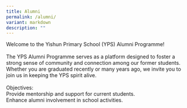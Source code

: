 ```yaml
---
title: Alumni
permalink: /alumni/
variant: markdown
description: ""
---
```

<p>Welcome to the Yishun Primary School (YPS) Alumni Programme!
<br>
<br>The YPS Alumni Programme serves as a platform designed to foster a strong
sense of community and connection among our former students. Whether you
are graduated recently or many years ago, we invite you to join us in keeping
the YPS spirit alive.
<br>
<br>Objectives:
<br>Provide mentorship and support for current students.
<br>Enhance alumni involvement in school activities.</p>